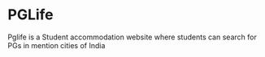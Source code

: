 # PGLife
Pglife is a Student accommodation website where students can search for PGs in mention cities of India
